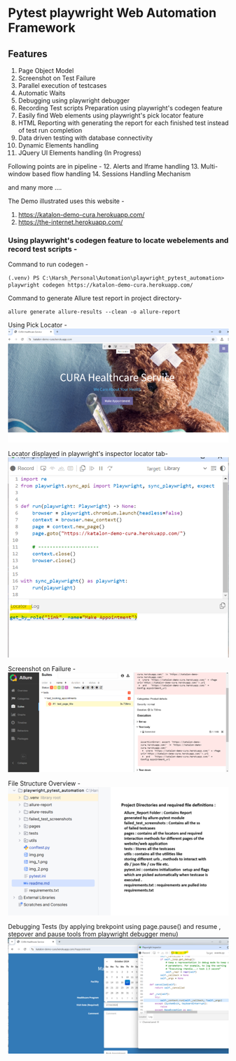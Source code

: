 # Pytest playwright Web Automation Framework

## Features
1. Page Object Model
2. Screenshot on Test Failure
3. Parallel execution of testcases 
4. Automatic Waits 
5. Debugging using playwright debugger
6. Recording Test scripts Preparation using playwright's codegen feature
7. Easily find Web elements using playwright's pick locator feature
8. HTML Reporting with generating the report for each finished test instead of test run completion
9. Data driven testing with database connectivity
10. Dynamic Elements handling 
11. JQuery UI Elements handling (In Progress)

Following points are in pipeline -
12. Alerts and Iframe handling 
13. Multi-window based flow handling
14. Sessions Handling Mechanism


and many more ....



The Demo illustrated uses this website -
1. https://katalon-demo-cura.herokuapp.com/
2. https://the-internet.herokuapp.com/


### Using playwright's codegen feature to locate webelements and record test scripts -

Command to run codegen - 
```aiignore
(.venv) PS C:\Harsh_Personal\Automation\playwright_pytest_automation> playwright codegen https://katalon-demo-cura.herokuapp.com/
```

Command to generate Allure test report in project directory-
```aiignore
allure generate allure-results --clean -o allure-report
```

Using Pick Locator - 
![img.png](img.png)

Locator displayed in playwright's inspector locator tab-
![img_1.png](img_1.png)

Screenshot on Failure - 
![img_2.png](img_2.png)

File Structure Overview - 
![file_structure_overview.png](file_structure_overview.png)

Debugging Tests (by applying brekpoint 
using page.pause() and resume , stepover and pause tools from playwright debugger menu)
![img_3.png](img_3.png)
